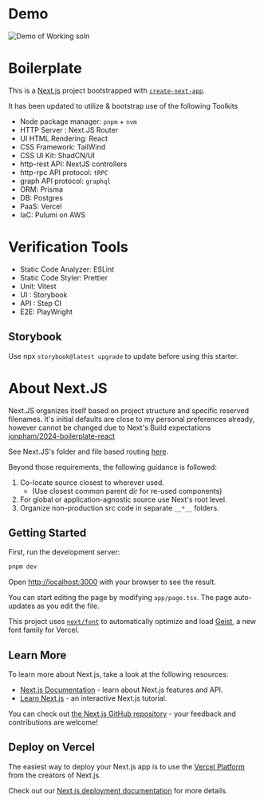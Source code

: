 # Demo

![Demo of Working soln](./demo-2024-12-04%2012.58.02.gif)

# Boilerplate

This is a [Next.js](https://nextjs.org) project bootstrapped with [`create-next-app`](https://nextjs.org/docs/app/api-reference/cli/create-next-app).

It has been updated to utilize & bootstrap use of the following Toolkits

- Node package manager: `pnpm` + `nvm`
- HTTP Server : Next.JS Router
- UI HTML Rendering: React
- CSS Framework: TailWind
- CSS UI Kit: ShadCN/UI
- http-rest API: NextJS controllers
- http-rpc API protocol: `tRPC`
- graph API protocol: `graphql`
- ORM: Prisma
- DB: Postgres
- PaaS: Vercel
- IaC: Pulumi on AWS

# Verification Tools

- Static Code Analyzer: ESLint
- Static Code Styler: Prettier
- Unit: Vitest
- UI : Storybook
- API : Step CI
- E2E: PlayWright

## Storybook
Use npx `storybook@latest upgrade` to update before using this starter.

# About Next.JS

Next.JS organizes itself based on project structure and specific reserved filenames. It's initial defaults are close to my personal preferences already, however cannot be changed due to Next's Build expectations [jonpham/2024-boilerplate-react](https://github.com/jonpham/2024-boilerplate-react/issues/20#issue-2685077085t)

See Next.JS's folder and file based routing [here](https://nextjs.org/docs/app/getting-started/project-structure#folder-and-file-conventions).

Beyond those requirements, the following guidance is followed:

1. Co-locate source closest to wherever used. 
    - (Use closest common parent dir for re-used components)
2. For global or application-agnostic source use Next's root level.
3. Organize non-production src code in separate `__*__` folders.

## Getting Started

First, run the development server:

```bash
pnpm dev
```

Open [http://localhost:3000](http://localhost:3000) with your browser to see the result.

You can start editing the page by modifying `app/page.tsx`. The page auto-updates as you edit the file.

This project uses [`next/font`](https://nextjs.org/docs/app/building-your-application/optimizing/fonts) to automatically optimize and load [Geist](https://vercel.com/font), a new font family for Vercel.

## Learn More

To learn more about Next.js, take a look at the following resources:

- [Next.js Documentation](https://nextjs.org/docs) - learn about Next.js features and API.
- [Learn Next.js](https://nextjs.org/learn) - an interactive Next.js tutorial.

You can check out [the Next.js GitHub repository](https://github.com/vercel/next.js) - your feedback and contributions are welcome!

## Deploy on Vercel

The easiest way to deploy your Next.js app is to use the [Vercel Platform](https://vercel.com/new?utm_medium=default-template&filter=next.js&utm_source=create-next-app&utm_campaign=create-next-app-readme) from the creators of Next.js.

Check out our [Next.js deployment documentation](https://nextjs.org/docs/app/building-your-application/deploying) for more details.
